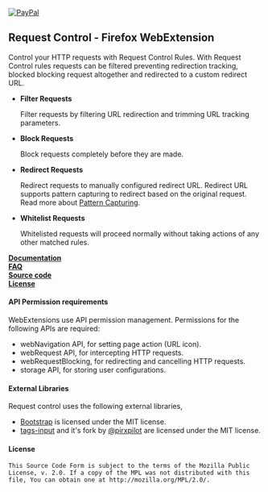 [![PayPal](https://www.paypalobjects.com/en_US/i/btn/btn_donate_SM.gif)](https://www.paypal.com/cgi-bin/webscr?cmd=_s-xclick&hosted_button_id=3UN97ARSMYP3U)

## Request Control - Firefox WebExtension

Control your HTTP requests with Request Control Rules.  With Request Control rules requests can be filtered preventing redirection tracking, blocked  blocking request altogether and redirected to a custom redirect URL.

<ul><li><b>Filter Requests</b>
<p>Filter requests by filtering URL redirection and trimming URL tracking parameters. </p>
</li><li><b>Block Requests</b>
<p>Block requests completely before they are made.</p></li>
<li>
<b>Redirect Requests</b>
<p>Redirect requests to manually configured redirect URL.  Redirect URL supports pattern capturing to redirect based on the original request. Read more about <a href="https://github.com/tumpio/requestcontrol/wiki/Request-Control-Help#redirect-using-pattern-capturing">Pattern Capturing</a>.</p>
</li>
<li><b>Whitelist Requests</b>
<p>Whitelisted requests will proceed normally without taking actions of any other matched rules.</p></li></ul>

<strong><a  href="https://github.com/tumpio/requestcontrol/wiki/Request-Control-Help">Documentation</a></strong></br>
<strong><a  href="https://github.com/tumpio/requestcontrol/wiki/FAQ">FAQ</a></strong></br>
<strong><a  href="https://github.com/tumpio/requestcontrol">Source code</a></strong></br>
<strong><a  href="https://github.com/tumpio/requestcontrol/blob/master/LICENSE">License</a></strong></br>

#### API Permission requirements
WebExtensions use API permission management. Permissions for the following APIs are required:
- webNavigation API, for setting page action (URL icon).
- webRequest API, for intercepting HTTP requests.
- webRequestBlocking, for redirecting and cancelling HTTP requests.
- storage API, for storing user configurations. 

#### External Libraries
Request control uses the following external libraries,
- [Bootstrap](http://getbootstrap.com/) is licensed under the MIT license.
- [tags-input](https://github.com/developit/tags-input) and it's fork by [@pirxpilot](https://github.com/pirxpilot/tags-input) are licensed under the MIT license.

#### License
    This Source Code Form is subject to the terms of the Mozilla Public
    License, v. 2.0. If a copy of the MPL was not distributed with this
    file, You can obtain one at http://mozilla.org/MPL/2.0/.
